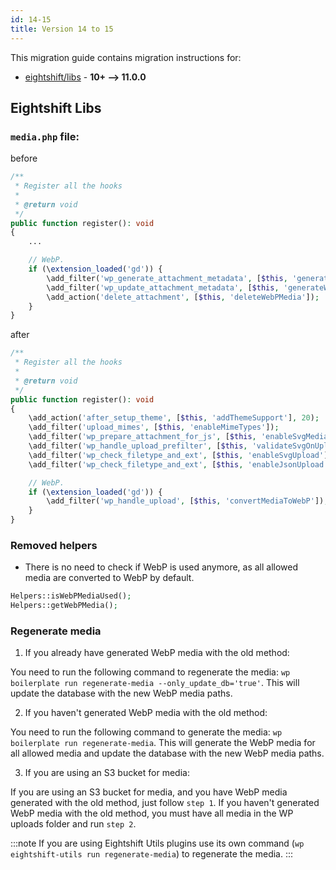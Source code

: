 ```yaml
---
id: 14-15
title: Version 14 to 15
---
```


This migration guide contains migration instructions for:

- [eightshift/libs](https://github.com/infinum/eightshift-libs/releases/tag/11.0.0) - **10+ --> 11.0.0**

## Eightshift Libs

### `media.php` file:

before

```php
/**
 * Register all the hooks
 *
 * @return void
 */
public function register(): void
{
	...

	// WebP.
	if (\extension_loaded('gd')) {
		\add_filter('wp_generate_attachment_metadata', [$this, 'generateWebPMedia'], 10, 2);
		\add_filter('wp_update_attachment_metadata', [$this, 'generateWebPMedia'], 10, 2);
		\add_action('delete_attachment', [$this, 'deleteWebPMedia']);
	}
}
```

after

```php
/**
 * Register all the hooks
 *
 * @return void
 */
public function register(): void
{
	\add_action('after_setup_theme', [$this, 'addThemeSupport'], 20);
	\add_filter('upload_mimes', [$this, 'enableMimeTypes']);
	\add_filter('wp_prepare_attachment_for_js', [$this, 'enableSvgMediaLibraryPreview'], 10, 2);
	\add_filter('wp_handle_upload_prefilter', [$this, 'validateSvgOnUpload']);
	\add_filter('wp_check_filetype_and_ext', [$this, 'enableSvgUpload'], 10, 3);
	\add_filter('wp_check_filetype_and_ext', [$this, 'enableJsonUpload'], 10, 3);

	// WebP.
	if (\extension_loaded('gd')) {
		\add_filter('wp_handle_upload', [$this, 'convertMediaToWebP']);
	}
}
```

### Removed helpers

- There is no need to check if WebP is used anymore, as all allowed media are converted to WebP by default.

```php
Helpers::isWebPMediaUsed();
Helpers::getWebPMedia();
```

### Regenerate media

1. If you already have generated WebP media with the old method:

You need to run the following command to regenerate the media: `wp boilerplate run regenerate-media --only_update_db='true'`. This will update the database with the new WebP media paths.

2. If you haven't generated WebP media with the old method:

You need to run the following command to generate the media: `wp boilerplate run regenerate-media`. This will generate the WebP media for all allowed media and update the database with the new WebP media paths.

3. If you are using an S3 bucket for media:

If you are using an S3 bucket for media, and you have WebP media generated with the old method, just follow `step 1`. If you haven't generated WebP media with the old method, you must have all media in the WP uploads folder and run `step 2`.

:::note
If you are using Eightshift Utils plugins use its own command (`wp eightshift-utils run regenerate-media`) to regenerate the media.
:::
